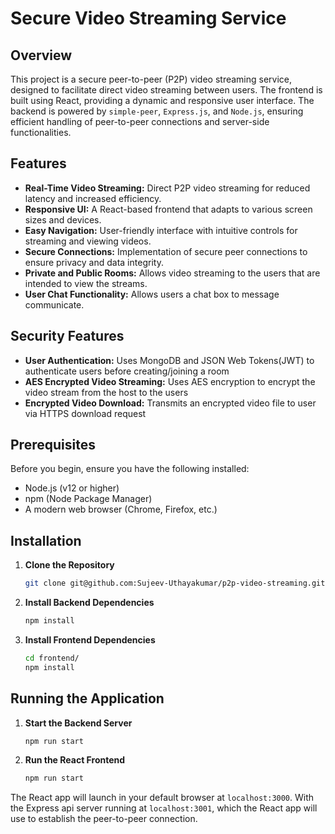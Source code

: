 # Secure Video Streaming Service

## Overview

This project is a secure peer-to-peer (P2P) video streaming service, designed to facilitate direct video streaming between users. The frontend is built using React, providing a dynamic and responsive user interface. The backend is powered by `simple-peer`, `Express.js`, and `Node.js`, ensuring efficient handling of peer-to-peer connections and server-side functionalities.

## Features

- **Real-Time Video Streaming:** Direct P2P video streaming for reduced latency and increased efficiency.
- **Responsive UI:** A React-based frontend that adapts to various screen sizes and devices.
- **Easy Navigation:** User-friendly interface with intuitive controls for streaming and viewing videos.
- **Secure Connections:** Implementation of secure peer connections to ensure privacy and data integrity.
- **Private and Public Rooms:** Allows video streaming to the users that are intended to view the streams.
- **User Chat Functionality:** Allows users a chat box to message communicate.

## Security Features

- **User Authentication:** Uses MongoDB and JSON Web Tokens(JWT) to authenticate users before creating/joining a room
- **AES Encrypted Video Streaming:** Uses AES encryption to encrypt the video stream from the host to the users
- **Encrypted Video Download:** Transmits an encrypted video file to user via HTTPS download request




## Prerequisites

Before you begin, ensure you have the following installed:

- Node.js (v12 or higher)
- npm (Node Package Manager)
- A modern web browser (Chrome, Firefox, etc.)

## Installation

1. **Clone the Repository**
   ```bash
   git clone git@github.com:Sujeev-Uthayakumar/p2p-video-streaming.git
   ```
2. **Install Backend Dependencies**
   ```bash
   npm install
   ```
3. **Install Frontend Dependencies**
   ```bash
   cd frontend/
   npm install
   ```

## Running the Application

1. **Start the Backend Server**
   ```bash
   npm run start
   ```

2. **Run the React Frontend**
   ```bash
   npm run start
   ```

The React app will launch in your default browser at `localhost:3000`. With the Express api server running at `localhost:3001`, which the React app will use to establish the peer-to-peer connection.
